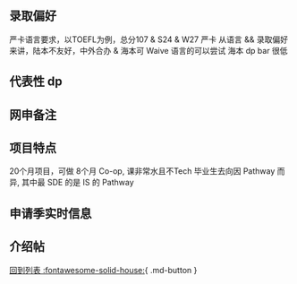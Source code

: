 ## 录取偏好
严卡语言要求，以TOEFL为例，总分107 & S24 & W27 严卡
从语言 && 录取偏好来讲，陆本不友好，中外合办 & 海本可 Waive 语言的可以尝试
海本 dp bar 很低

## 代表性 dp

## 网申备注

## 项目特点
20个月项目，可做 8个月 Co-op, 课非常水且不Tech
毕业生去向因 Pathway 而异, 其中最 SDE 的是 IS 的 Pathway


## 申请季实时信息

## 介绍帖

[回到列表 :fontawesome-solid-house:](grade.md){ .md-button }
